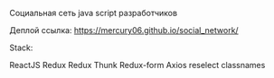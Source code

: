 Социальная сеть java script разработчиков

Деплой ссылка: https://mercury06.github.io/social_network/


Stack:

ReactJS
Redux
Redux Thunk
Redux-form
Axios
reselect
classnames

